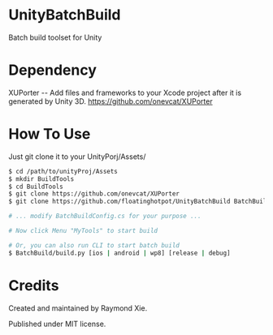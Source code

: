 
# UnityBatchBuild

Batch build toolset for Unity

# Dependency

XUPorter -- Add files and frameworks to your Xcode project after it is generated by Unity 3D. https://github.com/onevcat/XUPorter

# How To Use

Just git clone it to your UnityPorj/Assets/

```bash
$ cd /path/to/unityProj/Assets
$ mkdir BuildTools
$ cd BuildTools
$ git clone https://github.com/onevcat/XUPorter
$ git clone https://github.com/floatinghotpot/UnityBatchBuild BatchBuild

# ... modify BatchBuildConfig.cs for your purpose ...

# Now click Menu "MyTools" to start build

# Or, you can also run CLI to start batch build
$ BatchBuild/build.py [ios | android | wp8] [release | debug]

```

# Credits

Created and maintained by Raymond Xie. 

Published under MIT license.




